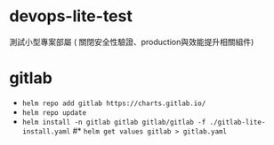 # devops-lite-test
測試小型專案部屬 ( 關閉安全性驗證、production與效能提升相關組件)

# gitlab
* `helm repo add gitlab https://charts.gitlab.io/`
* `helm repo update`
* `helm install -n gitlab gitlab gitlab/gitlab -f ./gitlab-lite-install.yaml`
#* `helm get values gitlab > gitlab.yaml`
